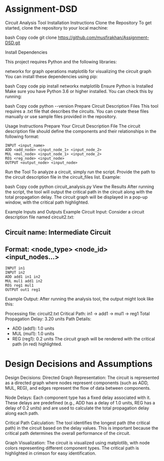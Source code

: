 # Assignment-DSD

Circuit Analysis Tool
Installation Instructions
Clone the Repository
To get started, clone the repository to your local machine:

bash
Copy code
git clone https://github.com/musfirakhan/Assignment-DSD.git

Install Dependencies


This project requires Python and the following libraries:

networkx for graph operations
matplotlib for visualizing the circuit graph
You can install these dependencies using pip:

bash
Copy code
pip install networkx matplotlib
Ensure Python is Installed
Make sure you have Python 3.6 or higher installed. You can check this by running:

bash
Copy code
python --version
Prepare Circuit Description Files
This tool requires a .txt file that describes the circuits. You can create these files manually or use sample files provided in the repository.

Usage Instructions
Prepare Your Circuit Description File
The circuit description file should define the components and their relationships in the following format:

```
INPUT <input_name>
ADD <add_node> <input_node_1> <input_node_2>
MUL <mul_node> <input_node_1> <input_node_2>
REG <reg_node> <input_node>
OUTPUT <output_node> <input_node>

```
Run the Tool
To analyze a circuit, simply run the script. Provide the path to the circuit description file in the circuit_files list. Example:

bash
Copy code
python circuit_analysis.py
View the Results
After running the script, the tool will output the critical path in the circuit along with the total propagation delay. The circuit graph will be displayed in a pop-up window, with the critical path highlighted.

Example Inputs and Outputs
Example Circuit Input:
Consider a circuit description file named circuit2.txt:

## Circuit name: Intermediate Circuit
## Format: <node_type> <node_id> <input_nodes...>
```
INPUT in1
INPUT in2
ADD add1 in1 in2
MUL mul1 add1 in2
REG reg1 mul1
OUTPUT out1 reg1
```
Example Output:
After running the analysis tool, the output might look like this:


Processing file: circuit2.txt
Critical Path: in1 -> add1 -> mul1 -> reg1
Total Propagation Delay: 3.20 units
Path Details:
  - ADD (add1): 1.0 units
  - MUL (mul1): 1.0 units
  - REG (reg1): 0.2 units
The circuit graph will be rendered with the critical path (in red) highlighted.

# Design Decisions and Assumptions
Design Decisions:
Directed Graph Representation:
The circuit is represented as a directed graph where nodes represent components (such as ADD, MUL, REG), and edges represent the flow of data between components.

Node Delays:
Each component type has a fixed delay associated with it. These delays are predefined (e.g., ADD has a delay of 1.0 units, REG has a delay of 0.2 units) and are used to calculate the total propagation delay along each path.

Critical Path Calculation:
The tool identifies the longest path (the critical path) in the circuit based on the delay values. This is important because the critical path determines the overall performance of the circuit.

Graph Visualization:
The circuit is visualized using matplotlib, with node colors representing different component types. The critical path is highlighted in crimson for easy identification.

